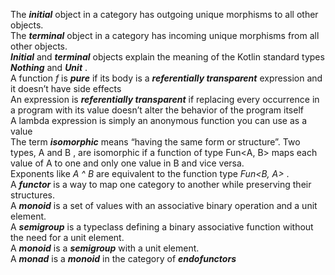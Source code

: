 The ***initial*** object in a category has outgoing unique morphisms to all other objects.  
The ***terminal*** object in a category has incoming unique morphisms from all other objects.  
***Initial*** and ***terminal*** objects explain the meaning of the Kotlin standard types ***Nothing*** and ***Unit*** .  
A function *f* is ***pure*** if its body is a ***referentially transparent*** expression and it doesn’t have side effects  
An expression is ***referentially transparent*** if replacing every occurrence in a program with its value doesn’t alter the behavior of the program itself  
A lambda expression is simply an anonymous function you can use as a value  
The term ***isomorphic*** means “having the same form or structure”. Two types, A and B , are isomorphic if a function of type Fun<A, B> maps each value of A to one and only one value in B and vice versa.  
Exponents like *A ^ B* are equivalent to the function type *Fun<B, A>* .  
A ***functor*** is a way to map one category to another while preserving their structures.  
A ***monoid*** is a set of values with an associative binary operation and a unit element.  
A ***semigroup*** is a typeclass defining a binary associative function without the need for a unit element.  
A ***monoid*** is a ***semigroup*** with a unit element.  
A ***monad*** is a ***monoid*** in the category of ***endofunctors***  
